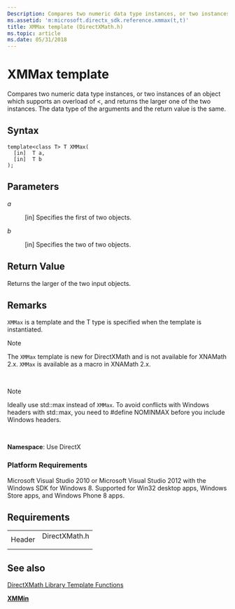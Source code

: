 ```yaml
---
Description: Compares two numeric data type instances, or two instances of an object which supports an overload of <, and returns the larger one of the two instances. The data type of the arguments and the return value is the same.
ms.assetid: 'm:microsoft.directx_sdk.reference.xmmax(t,t)'
title: XMMax template (DirectXMath.h)
ms.topic: article
ms.date: 05/31/2018
---
```


# XMMax template

Compares two numeric data type instances, or two instances of an object which supports an overload of <, and returns the larger one of the two instances. The data type of the arguments and the return value is the same.

## Syntax

``` syntax
template<class T> T XMMax(
  [in]  T a,
  [in]  T b
);
```

## Parameters

<dl> <dt>

<span id="a"></span><span id="A"></span>*a*
</dt> <dd>

\[in\] Specifies the first of two objects.

</dd> <dt>

<span id="b"></span><span id="B"></span>*b*
</dt> <dd>

\[in\] Specifies the two of two objects.

</dd> </dl>

## Return Value

Returns the larger of the two input objects.

## Remarks

`XMMax` is a template and the T type is specified when the template is instantiated.

> [!Note]  
> The `XMMax` template is new for DirectXMath and is not available for XNAMath 2.x. `XMMax` is available as a macro in XNAMath 2.x.

 

> [!Note]  
> Ideally use std::max instead of `XMMax`. To avoid conflicts with Windows headers with std::max, you need to \#define NOMINMAX before you include Windows headers.

 

**Namespace**: Use DirectX

### Platform Requirements

Microsoft Visual Studio 2010 or Microsoft Visual Studio 2012 with the Windows SDK for Windows 8. Supported for Win32 desktop apps, Windows Store apps, and Windows Phone 8 apps.

## Requirements



|                   |                                                                                          |
|-------------------|------------------------------------------------------------------------------------------|
| Header<br/> | <dl> <dt>DirectXMath.h</dt> </dl> |



## See also

<dl> <dt>

[DirectXMath Library Template Functions](ovw-xnamath-templates.md)
</dt> <dt>

[**XMMin**](xmmin-template.md)
</dt> </dl>

 

 




